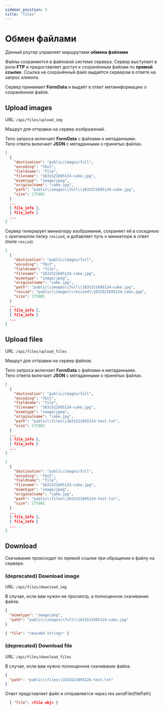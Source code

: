 ```yaml
---
sidebar_position: 3
title: "files"
---
```


# Обмен файлами

Данный роутер управляет маршрутами **обмена файлами**

Файлы сохраняются в файловой системе сервера.
Сервер выступает в роли **FTP** и предоставляет доступ к сохранённым файлам по **прямой ссылке**. Ссылка на сохранённый файл выдаётся сервером в ответе на запрос клиента.

Сервер принимает **FormData** и выдаёт в ответ метаинформацию о сохранённом файле.

## Upload images

URL: `/api/files/upload_img`

Машрут для отправки на сервер изображений.

Тело запроса включает **FormData** с файлами и метаданными.  
Тело ответа включает **JSON** c метаданными о принятых файлах.

```json title="[POST] request body"
[
  {
    "destination": "public/images/full",
    "encoding": "7bit",
    "fieldname": "file",
    "filename": "1631521695124-cake.jpg",
    "mimetype": "image/jpeg",
    "originalname": "cake.jpg",
    "path": "public\\images\\full\\1631521695124-cake.jpg",
    "size": 175981
  }
  ...
  { file_info },
  { file_info }
  ...
]
```

Сервер генерирует миниатюру изображения, сохраняет её в соседнюю с оригиналом папку `resized`, и добавляет путь к миниатюре в ответ (поле `resize`).

```json title="[POST] response body"
[
  {
    "destination": "public/images/full",
    "encoding": "7bit",
    "fieldname": "file",
    "filename": "1631521695124-cake.jpg",
    "mimetype": "image/jpeg",
    "originalname": "cake.jpg",
    "path": "public\\images\\full\\1631521695124-cake.jpg",
    "resize": "public\\images\\resized\\1631521695124-cake.jpg",
    "size": 175981
  }
  ...
  { file_info },
  { file_info }
  ...
]
```

## Upload files

URL: `/api/files/upload_files`

Машрут для отправки на сервер файлов.

Тело запроса включает **FormData** с файлами и метаданными.  
Тело ответа включает **JSON** c метаданными о принятых файлах.

```json title="[POST] request body"
[
  {
    "destination": "public/images/full",
    "encoding": "7bit",
    "fieldname": "file",
    "filename": "1631521695124-cake.jpg",
    "mimetype": "image/jpeg",
    "originalname": "cake.jpg",
    "path": "public\\files\\1631521695124-test.txt",
    "size": 175981
  }
  ...
  { file_info },
  { file_info }
  ...
]
```

```json title="[POST] response body"
[
  {
    "destination": "public/images/full",
    "encoding": "7bit",
    "fieldname": "file",
    "filename": "1631521695124-cake.jpg",
    "mimetype": "image/jpeg",
    "originalname": "cake.jpg",
    "path": "public\\files\\1631521695124-test.txt",
    "size": 175981
  }
  ...
  { file_info },
  { file_info }
  ...
]
```

## Download

Скачивание происходит по прямой ссылке при обращении к файлу на сервере.

### (deprecated) Download image

URL: `/api/files/download_img`

В случае, если вам нужен не просмотр, а полноценное скачивание файла.

```json title="[POST] request body"
{
  "mimetype": "image/png",
  "path": "public\\images\\full\\1631521695124-cake.jpg"
}
```

```json title="[POST] response body"
{ "file": "<base64 string>" }
```

### (deprecated) Download file

URL: `/api/files/download_files`

В случае, если вам нужно полноценное скачивание файла.

```json title="[POST] request body"
{
  "path": "public\\files\\1631521695124-test.txt"
}
```

Ответ представляет файл и отправляется через res.sendFile(filePath)

```json title="[POST] response body"
  { "file": <file obj> }
```
